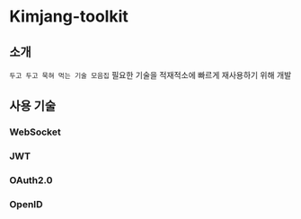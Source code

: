 # Kimjang-toolkit

## 소개

`두고 두고 묵혀 먹는 기술 모음집`
필요한 기술을 적재적소에 빠르게 재사용하기 위해 개발


## 사용 기술

### WebSocket

### JWT

### OAuth2.0

### OpenID

